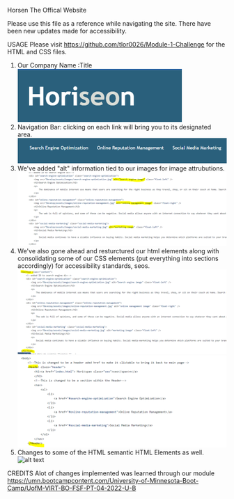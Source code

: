Horsen The Offical Website

Please use this file as a reference while navigating the site. There have been new updates made for accessibility.

USAGE
Please visit https://github.com/tlor0026/Module-1-Challenge for the HTML and CSS files.

1. Our Company Name :Title
![alt text](Develop/assets/images/Horseon%20Title.PNG)
2. Navigation Bar: clicking on each link will bring you to its designated area.
![alt text](Develop/assets/images/Navigation.PNG)
3. We've added "alt" information tied to our images for image attrubutions.
![alt text](Develop/assets/images/Alt%20Texts.PNG)
4. We've also gone ahead and resturctured our html elements along with consolidating some of our CSS elements (put everything into sections accordingly) for accessibility standards, seos.
![alt text](Develop/assets/images/Sections.PNG)
![alt text](develop/assets/images/header.PNG)
5. Changes to some of the HTML semantic HTML Elements as well.
![alt text](Develop/assets/images/Id%20elements.PNGPNG)

CREDITS
Alot of changes implemented was learned through our module https://umn.bootcampcontent.com/University-of-Minnesota-Boot-Camp/UofM-VIRT-BO-FSF-PT-04-2022-U-B
